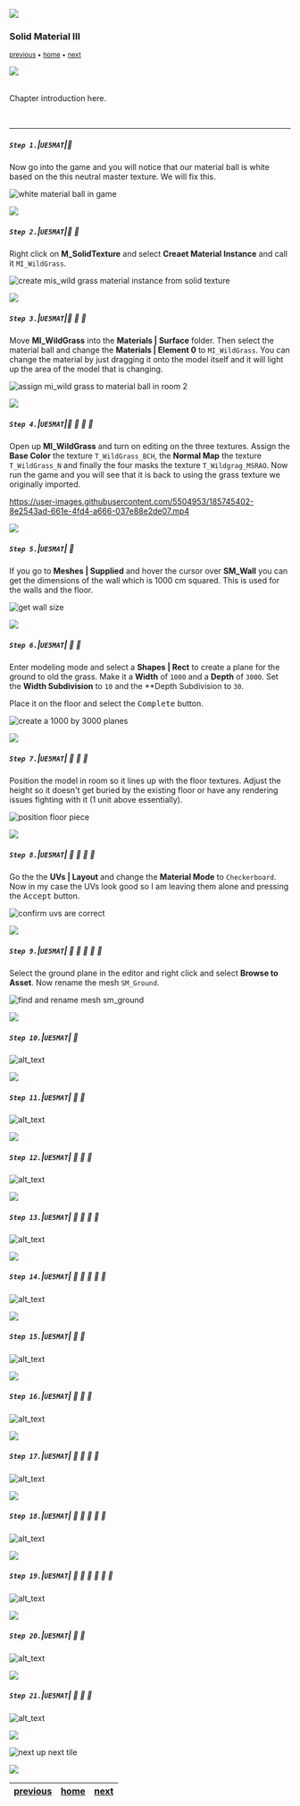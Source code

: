 ![](../images/line3.png)

### Solid Material III

<sub>[previous](../solid-material-ii/README.md#user-content-solid-material-ii) • [home](../README.md#user-content-ue5-intro-to-materials) • [next](../)</sub>

![](../images/line3.png)

<img src="https://via.placeholder.com/1000x4/45D7CA/45D7CA" alt="drawing" height="4px"/>

Chapter introduction here.

<br>

---


##### `Step 1.`\|`UE5MAT`|:small_blue_diamond:

Now go into the game and you will notice that our material ball is white based on the this neutral master texture.  We will fix this.

![white material ball in game](images/whiteBall.png)

![](../images/line2.png)

##### `Step 2.`\|`UE5MAT`|:small_blue_diamond: :small_blue_diamond: 

Right click on **M_SolidTexture** and select **Creaet Material Instance** and call it `MI_WildGrass`.  

![create mis_wild grass material instance from solid texture](images/createMIWIldGrass.png)

![](../images/line2.png)

##### `Step 3.`\|`UE5MAT`|:small_blue_diamond: :small_blue_diamond: :small_blue_diamond:

Move **MI_WildGrass** into the **Materials | Surface** folder.  Then select the material ball and change the **Materials | Element 0** to `MI_WildGrass`. You can change the material by just dragging it onto the model itself and it will light up the area of the model that is changing.

![assign mi_wild grass to material ball in room 2](images/moveAssign.png)

![](../images/line2.png)

##### `Step 4.`\|`UE5MAT`|:small_blue_diamond: :small_blue_diamond: :small_blue_diamond: :small_blue_diamond:

Open up **MI_WildGrass** and turn on editing on the three textures.  Assign the **Base Color** the texture `T_WildGrass_BCH`, the **Normal Map** the texture `T_WildGrass_N` and finally the four masks the texture `T_Wildgrag_MSRAO`.  Now run the game and you will see that it is back to using the grass texture we originally imported.

https://user-images.githubusercontent.com/5504953/185745402-8e2543ad-661e-4fd4-a666-037e88e2de07.mp4

![](../images/line2.png)

##### `Step 5.`\|`UE5MAT`| :small_orange_diamond:

If you go to **Meshes | Supplied** and hover the cursor over **SM_Wall** you can get the dimensions of the wall which is 1000 cm squared. This is used for the walls and the floor.

![get wall size](images/wallSize.png)

![](../images/line2.png)

##### `Step 6.`\|`UE5MAT`| :small_orange_diamond: :small_blue_diamond:

Enter modeling mode and select a **Shapes | Rect** to create a plane for the ground to old the grass.  Make it a **Width** of `1000` and a **Depth** of `3000`.  Set the **Width Subdivision** to `10` and the **Depth Subdivision to `30`.

Place it on the floor and select the <kbd>Complete</kbd> button.

![create a 1000 by 3000 planes](images/createAPlane.png)

![](../images/line2.png)

##### `Step 7.`\|`UE5MAT`| :small_orange_diamond: :small_blue_diamond: :small_blue_diamond:

Position the model in room so it lines up with the floor textures.   Adjust the height so it doesn't get buried by the existing floor or have any rendering issues fighting with it (1 unit above essentially).

![position floor piece](images/positionInRoom.png)

![](../images/line2.png)

##### `Step 8.`\|`UE5MAT`| :small_orange_diamond: :small_blue_diamond: :small_blue_diamond: :small_blue_diamond:

Go the the **UVs | Layout** and change the **Material Mode** to `Checkerboard`.  Now in my case the UVs look good so I am leaving them alone and pressing the <kbd>Accept</kbd> button.

![confirm uvs are correct](images/UVCheckerboard.png)

![](../images/line2.png)

##### `Step 9.`\|`UE5MAT`| :small_orange_diamond: :small_blue_diamond: :small_blue_diamond: :small_blue_diamond: :small_blue_diamond:

Select the ground plane in the editor and right click and select **Browse to Asset**.  Now rename the mesh `SM_Ground`.

![find and rename mesh sm_ground](images/findRenameGround.png)

![](../images/line2.png)

##### `Step 10.`\|`UE5MAT`| :large_blue_diamond:

![alt_text](images/MovesmGround.png)

![](../images/line2.png)

##### `Step 11.`\|`UE5MAT`| :large_blue_diamond: :small_blue_diamond: 

![alt_text](images/.png)

![](../images/line2.png)


##### `Step 12.`\|`UE5MAT`| :large_blue_diamond: :small_blue_diamond: :small_blue_diamond: 

![alt_text](images/.png)

![](../images/line2.png)

##### `Step 13.`\|`UE5MAT`| :large_blue_diamond: :small_blue_diamond: :small_blue_diamond:  :small_blue_diamond: 

![alt_text](images/.png)

![](../images/line2.png)

##### `Step 14.`\|`UE5MAT`| :large_blue_diamond: :small_blue_diamond: :small_blue_diamond: :small_blue_diamond:  :small_blue_diamond: 

![alt_text](images/.png)

![](../images/line2.png)

##### `Step 15.`\|`UE5MAT`| :large_blue_diamond: :small_orange_diamond: 

![alt_text](images/.png)

![](../images/line2.png)

##### `Step 16.`\|`UE5MAT`| :large_blue_diamond: :small_orange_diamond:   :small_blue_diamond: 

![alt_text](images/.png)

![](../images/line2.png)

##### `Step 17.`\|`UE5MAT`| :large_blue_diamond: :small_orange_diamond: :small_blue_diamond: :small_blue_diamond:

![alt_text](images/.png)

![](../images/line2.png)

##### `Step 18.`\|`UE5MAT`| :large_blue_diamond: :small_orange_diamond: :small_blue_diamond: :small_blue_diamond: :small_blue_diamond:

![alt_text](images/.png)

![](../images/line2.png)

##### `Step 19.`\|`UE5MAT`| :large_blue_diamond: :small_orange_diamond: :small_blue_diamond: :small_blue_diamond: :small_blue_diamond: :small_blue_diamond:

![alt_text](images/.png)

![](../images/line2.png)

##### `Step 20.`\|`UE5MAT`| :large_blue_diamond: :large_blue_diamond:

![alt_text](images/.png)

![](../images/line2.png)

##### `Step 21.`\|`UE5MAT`| :large_blue_diamond: :large_blue_diamond: :small_blue_diamond:

![alt_text](images/.png)


![](../images/line.png)

<!-- <img src="https://via.placeholder.com/1000x100/45D7CA/000000/?text=Next Up - ADD NEXT TITLE"> -->
![next up next tile](images/banner.png)

![](../images/line.png)

| [previous](../solid-material-ii/README.md#user-content-solid-material-ii)| [home](../README.md#user-content-ue5-intro-to-materials) | [next](../)|
|---|---|---|
